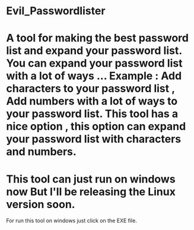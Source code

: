 # Evil_Passwordlister
A tool for making the best password list and expand your password list.
You can expand your password list with a lot of ways ...
Example : Add characters to your password list , Add numbers with a lot of ways to your password list.
This tool has a nice option , this option can expand your password list with characters and numbers.
=====================================================================================================
This tool can just run on windows now But I'll be releasing the Linux version soon.
=====================================================================================================
For run this tool on windows just click on the EXE file.
